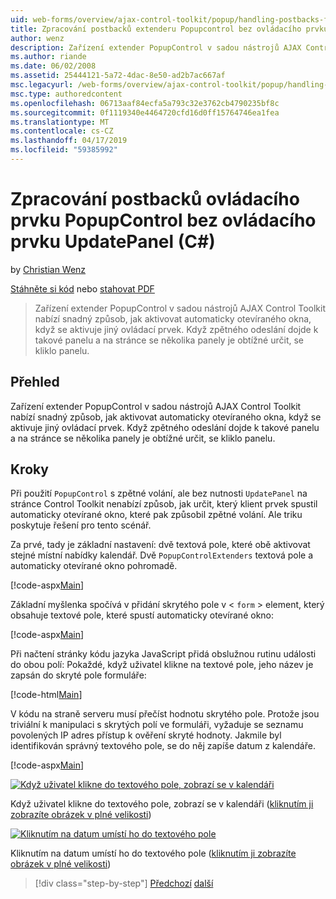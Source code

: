 ```yaml
---
uid: web-forms/overview/ajax-control-toolkit/popup/handling-postbacks-from-a-popup-control-without-an-updatepanel-cs
title: Zpracování postbacků extenderu Popupcontrol bez ovládacího prvku UpdatePanel (C#) ovládacího | Dokumentace Microsoftu
author: wenz
description: Zařízení extender PopupControl v sadou nástrojů AJAX Control Toolkit nabízí snadný způsob, jak aktivovat automaticky otevíraného okna, když se aktivuje jiný ovládací prvek. Zpětné volání při výskytu v su...
ms.author: riande
ms.date: 06/02/2008
ms.assetid: 25444121-5a72-4dac-8e50-ad2b7ac667af
msc.legacyurl: /web-forms/overview/ajax-control-toolkit/popup/handling-postbacks-from-a-popup-control-without-an-updatepanel-cs
msc.type: authoredcontent
ms.openlocfilehash: 06713aaf84ecfa5a793c32e3762cb4790235bf8c
ms.sourcegitcommit: 0f1119340e4464720cfd16d0ff15764746ea1fea
ms.translationtype: MT
ms.contentlocale: cs-CZ
ms.lasthandoff: 04/17/2019
ms.locfileid: "59385992"
---
```

# <a name="handling-postbacks-from-a-popup-control-without-an-updatepanel-c"></a>Zpracování postbacků ovládacího prvku PopupControl bez ovládacího prvku UpdatePanel (C#)

by [Christian Wenz](https://github.com/wenz)

[Stáhněte si kód](http://download.microsoft.com/download/9/3/f/93f8daea-bebd-4821-833b-95205389c7d0/PopupControl3.cs.zip) nebo [stahovat PDF](http://download.microsoft.com/download/2/d/c/2dc10e34-6983-41d4-9c08-f78f5387d32b/popupcontrol3CS.pdf)

> Zařízení extender PopupControl v sadou nástrojů AJAX Control Toolkit nabízí snadný způsob, jak aktivovat automaticky otevíraného okna, když se aktivuje jiný ovládací prvek. Když zpětného odeslání dojde k takové panelu a na stránce se několika panely je obtížné určit, se kliklo panelu.


## <a name="overview"></a>Přehled

Zařízení extender PopupControl v sadou nástrojů AJAX Control Toolkit nabízí snadný způsob, jak aktivovat automaticky otevíraného okna, když se aktivuje jiný ovládací prvek. Když zpětného odeslání dojde k takové panelu a na stránce se několika panely je obtížné určit, se kliklo panelu.

## <a name="steps"></a>Kroky

Při použití `PopupControl` s zpětné volání, ale bez nutnosti `UpdatePanel` na stránce Control Toolkit nenabízí způsob, jak určit, který klient prvek spustil automaticky otevírané okno, které pak způsobil zpětné volání. Ale triku poskytuje řešení pro tento scénář.

Za prvé, tady je základní nastavení: dvě textová pole, které obě aktivovat stejné místní nabídky kalendář. Dvě `PopupControlExtenders` textová pole a automaticky otevírané okno pohromadě.

[!code-aspx[Main](handling-postbacks-from-a-popup-control-without-an-updatepanel-cs/samples/sample1.aspx)]

Základní myšlenka spočívá v přidání skrytého pole v &lt; `form` &gt; element, který obsahuje textové pole, které spustí automaticky otevírané okno:

[!code-aspx[Main](handling-postbacks-from-a-popup-control-without-an-updatepanel-cs/samples/sample2.aspx)]

Při načtení stránky kódu jazyka JavaScript přidá obslužnou rutinu události do obou polí: Pokaždé, když uživatel klikne na textové pole, jeho název je zapsán do skryté pole formuláře:

[!code-html[Main](handling-postbacks-from-a-popup-control-without-an-updatepanel-cs/samples/sample3.html)]

V kódu na straně serveru musí přečíst hodnotu skrytého pole. Protože jsou triviální k manipulaci s skrytých polí ve formuláři, vyžaduje se seznamu povolených IP adres přístup k ověření skryté hodnoty. Jakmile byl identifikován správný textového pole, se do něj zapíše datum z kalendáře.

[!code-aspx[Main](handling-postbacks-from-a-popup-control-without-an-updatepanel-cs/samples/sample4.aspx)]


[![Když uživatel klikne do textového pole, zobrazí se v kalendáři](handling-postbacks-from-a-popup-control-without-an-updatepanel-cs/_static/image2.png)](handling-postbacks-from-a-popup-control-without-an-updatepanel-cs/_static/image1.png)

Když uživatel klikne do textového pole, zobrazí se v kalendáři ([kliknutím ji zobrazíte obrázek v plné velikosti](handling-postbacks-from-a-popup-control-without-an-updatepanel-cs/_static/image3.png))


[![Kliknutím na datum umístí ho do textového pole](handling-postbacks-from-a-popup-control-without-an-updatepanel-cs/_static/image5.png)](handling-postbacks-from-a-popup-control-without-an-updatepanel-cs/_static/image4.png)

Kliknutím na datum umístí ho do textového pole ([kliknutím ji zobrazíte obrázek v plné velikosti](handling-postbacks-from-a-popup-control-without-an-updatepanel-cs/_static/image6.png))

> [!div class="step-by-step"]
> [Předchozí](handling-postbacks-from-a-popup-control-with-an-updatepanel-cs.md)
> [další](using-multiple-popup-controls-vb.md)
